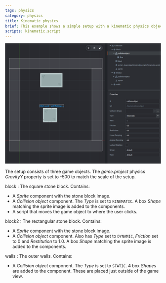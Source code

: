```yaml
---
tags: physics
category: physics
title: Kinematic physics
brief: This example shows a simple setup with a kinematic physics objects. The difference between dynamic objects, simulated by the physics engine, and kinematic objects, that are user controlled, is clearly seen here.
scripts: kinematic.script
---
```


![kinematic](kinematic.png)

The setup consists of three game objects. The *game.project* physics *GravityY* property is set to -500 to match the scale of the setup.

block
: The square stone block. Contains:
  - A *Sprite* component with the stone block image.
  - A *Collision object* component. The *Type* is set to `KINEMATIC`. A box *Shape* matching the sprite image is added to the components.
  - A script that moves the game object to where the user clicks.

block2
: The rectangular stone block. Contains:
  - A *Sprite* component with the stone block image.
  - A *Collision object* component. Also has *Type* set to `DYNAMIC`, *Friction* set to 0 and *Restitution* to 1.0. A box *Shape* matching the sprite image is added to the components.

walls
: The outer walls. Contains:
  - A *Collision object* component. The *Type* is set to `STATIC`. 4 box *Shapes* are added to the component. These are placed just outside of the game view.
